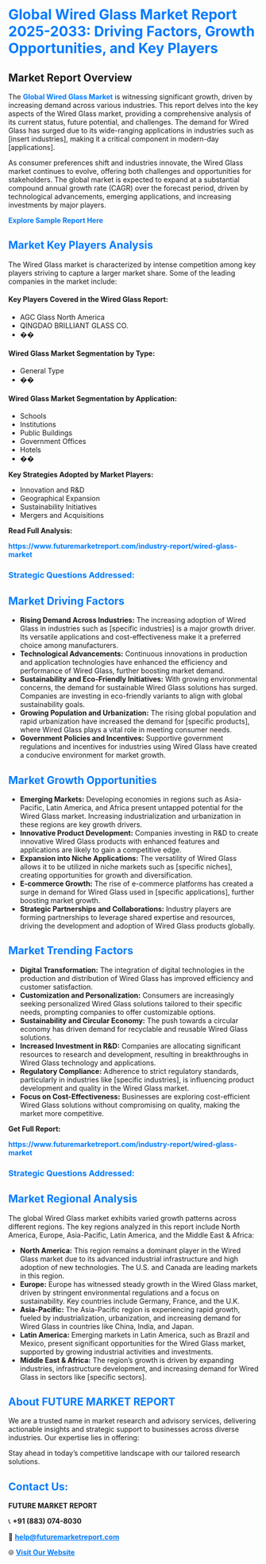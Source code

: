 <h1 style="color: #007BFF;">Global Wired Glass Market Report 2025-2033: Driving Factors, Growth Opportunities, and Key Players</h1>

<section id="overview">
<h2>Market Report Overview</h2>
<p>The <a href="https://www.futuremarketreport.com/industry-report/wired-glass-market" style="color: #007BFF; text-decoration: none;"><strong>Global Wired Glass Market</strong></a> is witnessing significant growth, driven by increasing demand across various industries. This report delves into the key aspects of the Wired Glass market, providing a comprehensive analysis of its current status, future potential, and challenges. The demand for Wired Glass has surged due to its wide-ranging applications in industries such as [insert industries], making it a critical component in modern-day [applications].</p>
<p>As consumer preferences shift and industries innovate, the Wired Glass market continues to evolve, offering both challenges and opportunities for stakeholders. The global market is expected to expand at a substantial compound annual growth rate (CAGR) over the forecast period, driven by technological advancements, emerging applications, and increasing investments by major players.</p>
</section>

<section id="overview">
<p><a href="https://www.futuremarketreport.com/request-sample/reportId=113956" style="color: #007BFF; text-decoration: none;"><strong>Explore Sample Report Here</strong></a></p>
</section>

<section id="key-players">
<h2 style="color: #007BFF;">Market Key Players Analysis</h2>
<p>The Wired Glass market is characterized by intense competition among key players striving to capture a larger market share. Some of the leading companies in the market include:</p>
<h4>Key Players Covered in the Wired Glass Report:</h4>
<ul><li>AGC Glass North America</li><li>QINGDAO BRILLIANT GLASS CO.</li><li>��</li></ul>
<h4>Wired Glass Market Segmentation by Type:</h4>
<ul><li>General Type</li><li>��</li></ul>

<h4>Wired Glass Market Segmentation by Application:</h4>
<ul><li>Schools</li><li>Institutions</li><li>Public Buildings</li><li>Government Offices</li><li>Hotels</li><li>��</li></ul>
<p><strong>Key Strategies Adopted by Market Players:</strong></p>
<ul>
<li>Innovation and R&D</li>
<li>Geographical Expansion</li>
<li>Sustainability Initiatives</li>
<li>Mergers and Acquisitions</li>
</ul>
</section>

<section>
<p><strong>Read Full Analysis: </strong></p><a href="https://www.futuremarketreport.com/industry-report/wired-glass-market" style="color: #007BFF; text-decoration: none;"><strong>https://www.futuremarketreport.com/industry-report/wired-glass-market</strong></a>
<h3 style="color: #007BFF;">Strategic Questions Addressed:</h3>
</section>

<section id="driving-factors">
<h2 style="color: #007BFF;">Market Driving Factors</h2>
<ul>
<li><strong>Rising Demand Across Industries:</strong> The increasing adoption of Wired Glass in industries such as [specific industries] is a major growth driver. Its versatile applications and cost-effectiveness make it a preferred choice among manufacturers.</li>
<li><strong>Technological Advancements:</strong> Continuous innovations in production and application technologies have enhanced the efficiency and performance of Wired Glass, further boosting market demand.</li>
<li><strong>Sustainability and Eco-Friendly Initiatives:</strong> With growing environmental concerns, the demand for sustainable Wired Glass solutions has surged. Companies are investing in eco-friendly variants to align with global sustainability goals.</li>
<li><strong>Growing Population and Urbanization:</strong> The rising global population and rapid urbanization have increased the demand for [specific products], where Wired Glass plays a vital role in meeting consumer needs.</li>
<li><strong>Government Policies and Incentives:</strong> Supportive government regulations and incentives for industries using Wired Glass have created a conducive environment for market growth.</li>
</ul>
</section>

<section id="growth-opportunities">
<h2 style="color: #007BFF;">Market Growth Opportunities</h2>
<ul>
<li><strong>Emerging Markets:</strong> Developing economies in regions such as Asia-Pacific, Latin America, and Africa present untapped potential for the Wired Glass market. Increasing industrialization and urbanization in these regions are key growth drivers.</li>
<li><strong>Innovative Product Development:</strong> Companies investing in R&D to create innovative Wired Glass products with enhanced features and applications are likely to gain a competitive edge.</li>
<li><strong>Expansion into Niche Applications:</strong> The versatility of Wired Glass allows it to be utilized in niche markets such as [specific niches], creating opportunities for growth and diversification.</li>
<li><strong>E-commerce Growth:</strong> The rise of e-commerce platforms has created a surge in demand for Wired Glass used in [specific applications], further boosting market growth.</li>
<li><strong>Strategic Partnerships and Collaborations:</strong> Industry players are forming partnerships to leverage shared expertise and resources, driving the development and adoption of Wired Glass products globally.</li>
</ul>
</section>

<section id="trending-factors">
<h2 style="color: #007BFF;">Market Trending Factors</h2>
<ul>
<li><strong>Digital Transformation:</strong> The integration of digital technologies in the production and distribution of Wired Glass has improved efficiency and customer satisfaction.</li>
<li><strong>Customization and Personalization:</strong> Consumers are increasingly seeking personalized Wired Glass solutions tailored to their specific needs, prompting companies to offer customizable options.</li>
<li><strong>Sustainability and Circular Economy:</strong> The push towards a circular economy has driven demand for recyclable and reusable Wired Glass solutions.</li>
<li><strong>Increased Investment in R&D:</strong> Companies are allocating significant resources to research and development, resulting in breakthroughs in Wired Glass technology and applications.</li>
<li><strong>Regulatory Compliance:</strong> Adherence to strict regulatory standards, particularly in industries like [specific industries], is influencing product development and quality in the Wired Glass market.</li>
<li><strong>Focus on Cost-Effectiveness:</strong> Businesses are exploring cost-efficient Wired Glass solutions without compromising on quality, making the market more competitive.</li>
</ul>
</section>

<section>
<p><strong>Get Full Report: </strong></p><a href="https://www.futuremarketreport.com/industry-report/wired-glass-market" style="color: #007BFF; text-decoration: none;"><strong>https://www.futuremarketreport.com/industry-report/wired-glass-market</strong></a>
<h3 style="color: #007BFF;">Strategic Questions Addressed:</h3>
</section>


<section id="regional-analysis">
<h2 style="color: #007BFF;">Market Regional Analysis</h2>
<p>The global Wired Glass market exhibits varied growth patterns across different regions. The key regions analyzed in this report include North America, Europe, Asia-Pacific, Latin America, and the Middle East & Africa:</p>
<ul>
<li><strong>North America:</strong> This region remains a dominant player in the Wired Glass market due to its advanced industrial infrastructure and high adoption of new technologies. The U.S. and Canada are leading markets in this region.</li>
<li><strong>Europe:</strong> Europe has witnessed steady growth in the Wired Glass market, driven by stringent environmental regulations and a focus on sustainability. Key countries include Germany, France, and the U.K.</li>
<li><strong>Asia-Pacific:</strong> The Asia-Pacific region is experiencing rapid growth, fueled by industrialization, urbanization, and increasing demand for Wired Glass in countries like China, India, and Japan.</li>
<li><strong>Latin America:</strong> Emerging markets in Latin America, such as Brazil and Mexico, present significant opportunities for the Wired Glass market, supported by growing industrial activities and investments.</li>
<li><strong>Middle East & Africa:</strong> The region’s growth is driven by expanding industries, infrastructure development, and increasing demand for Wired Glass in sectors like [specific sectors].</li>
</ul>
</section>

<footer>
<h2 style="color: #007BFF;">About FUTURE MARKET REPORT</h2>
<p>We are a trusted name in market research and advisory services, delivering actionable insights and strategic support to businesses across diverse industries. Our expertise lies in offering:</p>

<p>Stay ahead in today’s competitive landscape with our tailored research solutions.</p>

<h2 style="color: #007BFF;">Contact Us:</h2>
<p><strong>FUTURE MARKET REPORT</strong></p>
<p>📞 <strong>+91 (883) 074-8030</strong></p>
<p>📧 <strong><a href="mailto:help@futuremarketreport.com" style="color: #007BFF;">help@futuremarketreport.com</a></strong></p>
<p>🌐 <strong><a href="https://www.futuremarketreport.com/" style="color: #007BFF;">Visit Our Website</a></strong></p>
</footer>